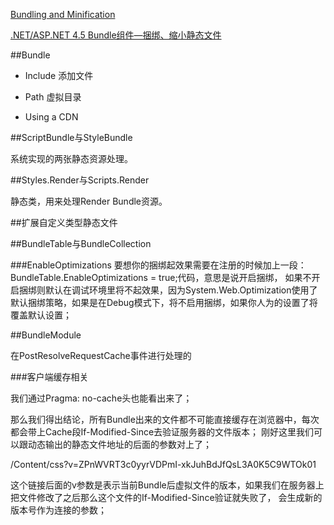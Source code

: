 ﻿[Bundling and Minification](http://www.asp.net/mvc/overview/performance/bundling-and-minification)

[.NET/ASP.NET 4.5 Bundle组件—捆绑、缩小静态文件 ](http://blog.csdn.net/wangqingpei557/article/details/11477749)

##Bundle

* Include 
    添加文件

* Path
    虚拟目录

* Using a CDN



##ScriptBundle与StyleBundle

系统实现的两张静态资源处理。    

##Styles.Render与Scripts.Render

静态类，用来处理Render Bundle资源。

##扩展自定义类型静态文件



##BundleTable与BundleCollection


###EnableOptimizations
要想你的捆绑起效果需要在注册的时候加上一段：BundleTable.EnableOptimizations = true;代码，意思是说开启捆绑，
如果不开启捆绑则默认在调试环境里将不起效果，因为System.Web.Optimization使用了默认捆绑策略，如果是在Debug模式下，将不启用捆绑，如果你人为的设置了将覆盖默认设置；


##BundleModule

在PostResolveRequestCache事件进行处理的

###客户端缓存相关

我们通过Pragma: no-cache头也能看出来了；

那么我们得出结论，所有Bundle出来的文件都不可能直接缓存在浏览器中，每次都会带上Cache段If-Modified-Since去验证服务器的文件版本；
刚好这里我们可以跟动态输出的静态文件地址的后面的参数对上了；

/Content/css?v=ZPnWVRT3c0yyrVDPmI-xkJuhBdJfQsL3A0K5C9WTOk01

这个链接后面的v参数是表示当前Bundle后虚拟文件的版本，如果我们在服务器上把文件修改了之后那么这个文件的If-Modified-Since验证就失败了，
会生成新的版本号作为连接的参数；
